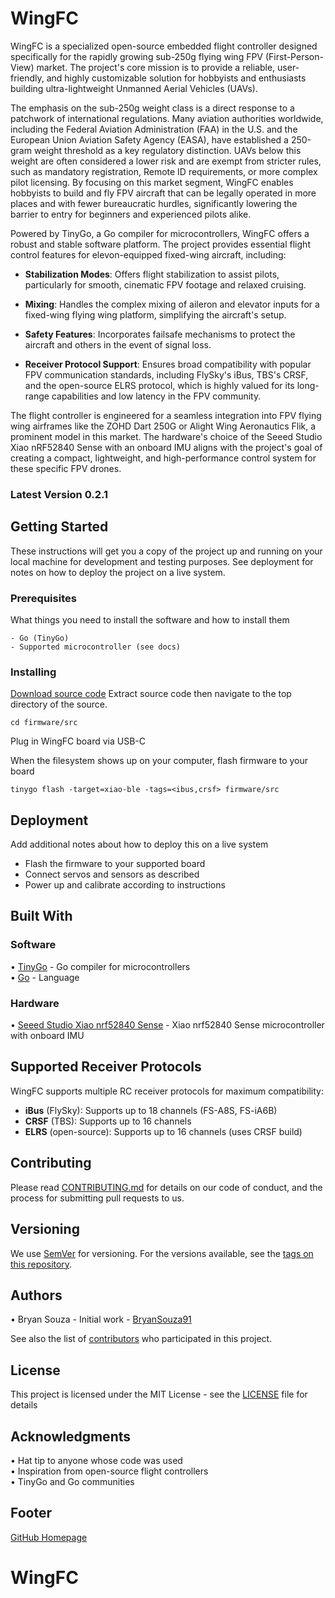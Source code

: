 # WingFC

WingFC is a specialized open-source embedded flight controller designed specifically for the rapidly growing sub-250g flying wing FPV (First-Person-View) market. The project's core mission is to provide a reliable, user-friendly, and highly customizable solution for hobbyists and enthusiasts building ultra-lightweight Unmanned Aerial Vehicles (UAVs).

The emphasis on the sub-250g weight class is a direct response to a patchwork of international regulations. Many aviation authorities worldwide, including the Federal Aviation Administration (FAA) in the U.S. and the European Union Aviation Safety Agency (EASA), have established a 250-gram weight threshold as a key regulatory distinction. UAVs below this weight are often considered a lower risk and are exempt from stricter rules, such as mandatory registration, Remote ID requirements, or more complex pilot licensing. By focusing on this market segment, WingFC enables hobbyists to build and fly FPV aircraft that can be legally operated in more places and with fewer bureaucratic hurdles, significantly lowering the barrier to entry for beginners and experienced pilots alike.


Powered by TinyGo, a Go compiler for microcontrollers, WingFC offers a robust and stable software platform. The project provides essential flight control features for elevon-equipped fixed-wing aircraft, including:

- **Stabilization Modes**: Offers flight stabilization to assist pilots, particularly for smooth, cinematic FPV footage and relaxed cruising.

- **Mixing**: Handles the complex mixing of aileron and elevator inputs for a fixed-wing flying wing platform, simplifying the aircraft's setup.

- **Safety Features**: Incorporates failsafe mechanisms to protect the aircraft and others in the event of signal loss.

- **Receiver Protocol Support**: Ensures broad compatibility with popular FPV communication standards, including FlySky's iBus, TBS's CRSF, and the open-source ELRS protocol, which is highly valued for its long-range capabilities and low latency in the FPV community.

The flight controller is engineered for a seamless integration into FPV flying wing airframes like the ZOHD Dart 250G or Alight Wing Aeronautics Flik, a prominent model in this market. The hardware's choice of the Seeed Studio Xiao nRF52840 Sense with an onboard IMU aligns with the project's goal of creating a compact, lightweight, and high-performance control system for these specific FPV drones.

### Latest Version 0.2.1

## Getting Started

These instructions will get you a copy of the project up and running on your local machine for development and testing purposes. See deployment for notes on how to deploy the project on a live system.

### Prerequisites

What things you need to install the software and how to install them

```
- Go (TinyGo)
- Supported microcontroller (see docs)
```

### Installing

[Download source code](https://github.com/BryanSouza91/WingFC/releases/tag/v0.2.1)
Extract source code then navigate to the top directory of the source.
```
cd firmware/src
```

Plug in WingFC board via USB-C 

When the filesystem shows up on your computer, flash firmware to your board

```
tinygo flash -target=xiao-ble -tags=<ibus,crsf> firmware/src
```

## Deployment

Add additional notes about how to deploy this on a live system

- Flash the firmware to your supported board
- Connect servos and sensors as described
- Power up and calibrate according to instructions

## Built With

### Software
• [TinyGo](https://tinygo.org/) - Go compiler for microcontrollers  
• [Go](https://golang.org/) - Language
### Hardware
• [Seeed Studio Xiao nrf52840 Sense](https://wiki.seeedstudio.com/XIAO_BLE/) - Xiao nrf52840 Sense microcontroller with onboard IMU


## Supported Receiver Protocols

WingFC supports multiple RC receiver protocols for maximum compatibility:

- **iBus** (FlySky): Supports up to 18 channels (FS-A8S, FS-iA6B)
- **CRSF** (TBS): Supports up to 16 channels
- **ELRS** (open-source): Supports up to 16 channels (uses CRSF build)

## Contributing

Please read [CONTRIBUTING.md](https://github.com/BryanSouza91/WingFC/CONTRIBUTING.md) for details on our code of conduct, and the process for submitting pull requests to us.

## Versioning

We use [SemVer](http://semver.org/) for versioning. For the versions available, see the [tags on this repository](https://github.com/BryanSouza91/WingFC/tags).

## Authors

• Bryan Souza - Initial work - [BryanSouza91](https://github.com/BryanSouza91)

See also the list of [contributors](https://github.com/BryanSouza91/WingFC/contributors) who participated in this project.

## License

This project is licensed under the MIT License - see the [LICENSE](https://github.com/BryanSouza91/WingFC/blob/main/LICENSE) file for details

## Acknowledgments

• Hat tip to anyone whose code was used  
• Inspiration from open-source flight controllers  
• TinyGo and Go communities

## Footer

[GitHub Homepage](https://github.com/)
# WingFC

